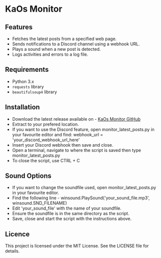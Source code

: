 # KaOs Monitor

## Features

- Fetches the latest posts from a specified web page.
- Sends notifications to a Discord channel using a webhook URL.
- Plays a sound when a new post is detected.
- Logs activities and errors to a log file.

## Requirements

- Python 3.x
- `requests` library
- `beautifulsoup4` library

## Installation

- Download the latest release available on - [KaOs Monitor GitHub](https://github.com/phoenix1of1/KaOs-monitor)
- Extract to your prefered location.
- If you want to use the Discord feature, open monitor_latest_posts.py in your favourite editor and find: webhook_url = 'your_discord_webhook_url_here'
- Insert your Discord webhook then save and close.
- Open a terminal, navigate to where the script is saved then type monitor_latest_posts.py
- To close the script, use CTRL + C

## Sound Options

- If you want to change the soundfile used, open monitor_latest_posts.py in your favourite editor.
- Find the following line - winsound.PlaySound('your_sound_file.mp3', winsound.SND_FILENAME)
- Edit 'your_sound_file' with the name of your soundfile.
- Ensure the soundfile is in the same directory as the script.
- Save, close and start the script with the instructions above.

## Licence

This project is licensed under the MIT License. See the LICENSE file for details.
